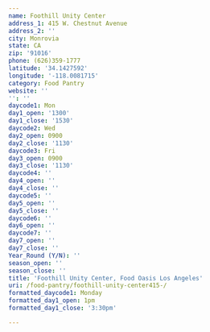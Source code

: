 ```yaml
---
name: Foothill Unity Center
address_1: 415 W. Chestnut Avenue
address_2: ''
city: Monrovia
state: CA
zip: '91016'
phone: (626)359-1777
latitude: '34.1427592'
longitude: '-118.0081715'
category: Food Pantry
website: ''
'': ''
daycode1: Mon
day1_open: '1300'
day1_close: '1530'
daycode2: Wed
day2_open: 0900
day2_close: '1130'
daycode3: Fri
day3_open: 0900
day3_close: '1130'
daycode4: ''
day4_open: ''
day4_close: ''
daycode5: ''
day5_open: ''
day5_close: ''
daycode6: ''
day6_open: ''
daycode7: ''
day7_open: ''
day7_close: ''
Year_Round (Y/N): ''
season_open: ''
season_close: ''
title: 'Foothill Unity Center, Food Oasis Los Angeles'
uri: /food-pantry/foothill-unity-center415-/
formatted_daycode1: Monday
formatted_day1_open: 1pm
formatted_day1_close: '3:30pm'

---
```

